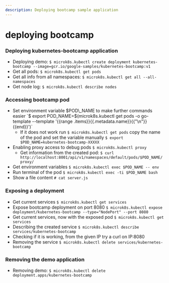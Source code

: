 ```yaml
---
description: Deploying bootcamp sample application
---
```


# deploying bootcamp

### Deploying kubernetes-bootcamp application

* Deploying demo: `$ microk8s.kubectl create deployment kubernetes-bootcamp --image=gcr.io/google-samples/kubernetes-bootcamp:v1`
* Get all pods: `$ microk8s.kubectl get pods`
* Get all info from all namespaces: `$ microk8s.kubectl get all --all-namespaces`
* Get node log: `$ microk8s.kubectl describe nodes`

### Accessing bootcamp pod

* Set environment variable $POD\_NAME to make further commands easier `$ export POD_NAME=$(microk8s.kubectl get pods -o go-template --template '{{range .items}}{{.metadata.name}}{{"\n"}}{{end}}')` 
  * If it does not work run `$ microk8s.kubectl get pods` copy the name of the pod and set the variable manually `$ export $POD_NAME=kubernetes-bootcamp-XXXXX`
* Enabling proxy access to debug pods `$ microk8s.kubectl proxy`
  * Get information from the created pod: `$ curl http://localhost:8001/api/v1/namespaces/default/pods/$POD_NAME/proxy/`
* Get environment variables `$ microk8s.kubectl exec $POD_NAME -- env`
* Run terminal of the pod `$ microk8s.kubectl exec -ti $POD_NAME bash`
* Show a file content `# cat server.js`

### Exposing a deployment

* Get current services `$ microk8s.kubectl get services`
* Expose bootcamp deployment on port 8080 `$ microk8s.kubectl expose deployment/kubernetes-bootcamp --type="NodePort" --port 8080`
* Get current services, now with the exposed pod `$ microk8s.kubectl get services`
* Describing the created service `$ microk8s.kubectl describe services/kubernetes-bootcamp`
* Checking if it is working, from the given IP try a curl on IP:8080
* Removing the service `$ microk8s.kubectl delete services/kubernetes-bootcamp`

### Removing the demo application

* Removing demo: `$ microk8s.kubectl delete deployment.apps/kubernetes-bootcamp`

